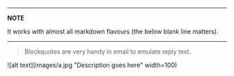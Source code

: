 
---
**NOTE**

It works with almost all markdown flavours (the below blank line matters).

---

> Blockquotes are very handy in email to emulate reply text.

![alt text](images/a.jpg "Description goes here" width=100)
